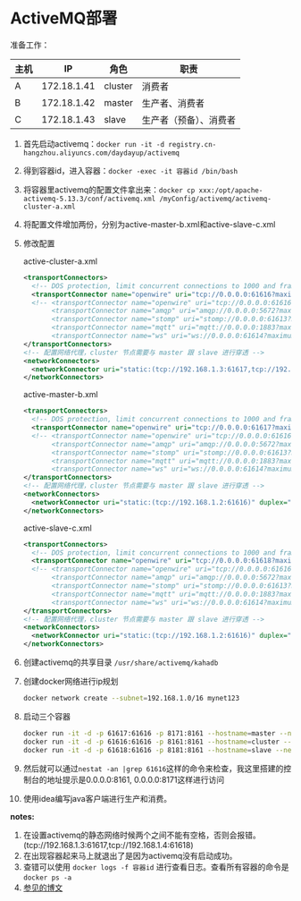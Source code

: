 # ActiveMQ部署

准备工作：

| 主机 | IP          | 角色    | 职责                   |
| ---- | ----------- | ------- | ---------------------- |
| A    | 172.18.1.41 | cluster | 消费者                 |
| B    | 172.18.1.42 | master  | 生产者、消费者         |
| C    | 172.18.1.43 | slave   | 生产者（预备）、消费者 |

1. 首先启动activemq：`docker run -it -d registry.cn-hangzhou.aliyuncs.com/daydayup/activemq`

2. 得到容器id，进入容器：`docker -exec -it 容器id /bin/bash`

3. 将容器里activemq的配置文件拿出来：`docker cp xxx:/opt/apache-activemq-5.13.3/conf/activemq.xml /myConfig/activemq/activemq-cluster-a.xml`

4. 将配置文件增加两份，分别为active-master-b.xml和active-slave-c.xml

5. 修改配置

   active-cluster-a.xml

   ```xml
   <transportConnectors>
     <!-- DOS protection, limit concurrent connections to 1000 and frame size to 100MB -->
     <transportConnector name="openwire" uri="tcp://0.0.0.0:61616?maximumConnections=1000&amp;wireFormat.maxFrameSize=104857600"/>
     <!-- <transportConnector name="openwire" uri="tcp://0.0.0.0:61616?maximumConnections=1000&amp;wireFormat.maxFrameSize=104857600"/>
          <transportConnector name="amqp" uri="amqp://0.0.0.0:5672?maximumConnections=1000&amp;wireFormat.maxFrameSize=104857600"/>
          <transportConnector name="stomp" uri="stomp://0.0.0.0:61613?maximumConnections=1000&amp;wireFormat.maxFrameSize=104857600"/>
          <transportConnector name="mqtt" uri="mqtt://0.0.0.0:1883?maximumConnections=1000&amp;wireFormat.maxFrameSize=104857600"/>
          <transportConnector name="ws" uri="ws://0.0.0.0:61614?maximumConnections=1000&amp;wireFormat.maxFrameSize=104857600"/> -->
   </transportConnectors>
   <!-- 配置网络代理，cluster 节点需要与 master 跟 slave 进行穿透 -->
   <networkConnectors>
     <networkConnector uri="static:(tcp://192.168.1.3:61617,tcp://192.168.1.4:61618)" duplex="true" />
   </networkConnectors>
   ```

   active-master-b.xml

   ```xml
   <transportConnectors>
     <!-- DOS protection, limit concurrent connections to 1000 and frame size to 100MB -->
     <transportConnector name="openwire" uri="tcp://0.0.0.0:61617?maximumConnections=1000&amp;wireFormat.maxFrameSize=104857600"/>
     <!-- <transportConnector name="openwire" uri="tcp://0.0.0.0:61616?maximumConnections=1000&amp;wireFormat.maxFrameSize=104857600"/>
          <transportConnector name="amqp" uri="amqp://0.0.0.0:5672?maximumConnections=1000&amp;wireFormat.maxFrameSize=104857600"/>
          <transportConnector name="stomp" uri="stomp://0.0.0.0:61613?maximumConnections=1000&amp;wireFormat.maxFrameSize=104857600"/>
          <transportConnector name="mqtt" uri="mqtt://0.0.0.0:1883?maximumConnections=1000&amp;wireFormat.maxFrameSize=104857600"/>
          <transportConnector name="ws" uri="ws://0.0.0.0:61614?maximumConnections=1000&amp;wireFormat.maxFrameSize=104857600"/> -->
   </transportConnectors>
   <!-- 配置网络代理，cluster 节点需要与 master 跟 slave 进行穿透 -->
   <networkConnectors>
     <networkConnector uri="static:(tcp://192.168.1.2:61616)" duplex="true" />
   </networkConnectors>
   ```

   active-slave-c.xml

   ```xml
   <transportConnectors>
     <!-- DOS protection, limit concurrent connections to 1000 and frame size to 100MB -->
     <transportConnector name="openwire" uri="tcp://0.0.0.0:61618?maximumConnections=1000&amp;wireFormat.maxFrameSize=104857600"/>
     <!-- <transportConnector name="openwire" uri="tcp://0.0.0.0:61616?maximumConnections=1000&amp;wireFormat.maxFrameSize=104857600"/>
          <transportConnector name="amqp" uri="amqp://0.0.0.0:5672?maximumConnections=1000&amp;wireFormat.maxFrameSize=104857600"/>
          <transportConnector name="stomp" uri="stomp://0.0.0.0:61613?maximumConnections=1000&amp;wireFormat.maxFrameSize=104857600"/>
          <transportConnector name="mqtt" uri="mqtt://0.0.0.0:1883?maximumConnections=1000&amp;wireFormat.maxFrameSize=104857600"/>
          <transportConnector name="ws" uri="ws://0.0.0.0:61614?maximumConnections=1000&amp;wireFormat.maxFrameSize=104857600"/> -->
   </transportConnectors>
   <!-- 配置网络代理，cluster 节点需要与 master 跟 slave 进行穿透 -->
   <networkConnectors>
     <networkConnector uri="static:(tcp://192.168.1.2:61616)" duplex="true" />
   </networkConnectors>
   ```

6. 创建activemq的共享目录 `/usr/share/activemq/kahadb`

7. 创建docker网络进行ip规划

   ```sh
   docker network create --subnet=192.168.1.0/16 mynet123
   ```

8. 启动三个容器

   ```sh
   docker run -it -d -p 61617:61616 -p 8171:8161 --hostname=master --network="mynet123" --ip="192.168.1.2" -v /myConfig/activemq/activemq-master-b.xml:/opt/apache-activemq-5.13.3/conf/activemq.xml -v /usr/share/activemq/kahadb:/opt/apache-activemq-5.13.3/data/kahadb registry.cn-hangzhou.aliyuncs.com/daydayup/activemq
   docker run -it -d -p 61616:61616 -p 8161:8161 --hostname=cluster --network="mynet123" --ip="192.168.1.3" -v /myConfig/activemq/activemq-clusters-a.xml:/opt/apache-activemq-5.13.3/conf/activemq.xml registry.cn-hangzhou.aliyuncs.com/daydayup/activemq
   docker run -it -d -p 61618:61616 -p 8181:8161 --hostname=slave --network="mynet123" --ip="192.168.1.4" -v /myConfig/activemq/activemq-slave-c.xml:/opt/apache-activemq-5.13.3/conf/activemq.xml -v /usr/share/activemq/kahadb:/opt/apache-activemq-5.13.3/data/kahadb registry.cn-hangzhou.aliyuncs.com/daydayup/activemq 
   ```

9. 然后就可以通过`nestat -an |grep 61616`这样的命令来检查，我这里搭建的控制台的地址提示是0.0.0.0:8161, 0.0.0.0:8171这样进行访问
10. 使用idea编写java客户端进行生产和消费。

**notes:**

1. 在设置activemq的静态网络时候两个之间不能有空格，否则会报错。(tcp://192.168.1.3:61617,tcp://192.168.1.4:61618)
2. 在出现容器起来马上就退出了是因为activemq没有启动成功。
3. 查错可以使用 `docker logs -f 容器id` 进行查看日志。查看所有容器的命令是 `docker ps -a`
4. [参见的博文](http://blog.csdn.net/yang857160548/article/details/75577311)

